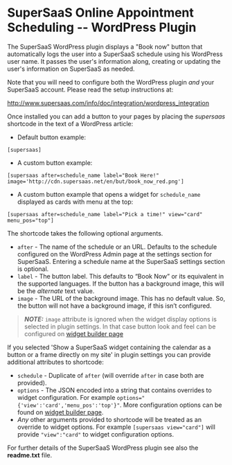 # SuperSaaS Online Appointment Scheduling -- WordPress Plugin

The SuperSaaS WordPress plugin displays a "Book now" button that automatically logs the user into a SuperSaaS schedule using his WordPress user name. It passes the user's information along, creating or updating the user's information on SuperSaaS as needed.

Note that you will need to configure both the WordPress plugin *and* your SuperSaaS account. Please read the setup instructions at:

<http://www.supersaas.com/info/doc/integration/wordpress_integration>


Once installed you can add a button to your pages by placing the *supersaas* shortcode in the text of a WordPress article:

* Default button example:
```
[supersaas]
```
* A custom button example:
```
[supersaas after=schedule_name label="Book Here!" image='http://cdn.supersaas.net/en/but/book_now_red.png']
```
* A custom button example that opens a widget for `schedule_name` displayed as cards with menu at the top:
```
[supersaas after=schedule_name label="Pick a time!" view="card" menu_pos="top"]
```

The shortcode takes the following optional arguments.

* `after` - The name of the schedule or an URL. Defaults to the schedule configured on the WordPress Admin page at the settings section for SuperSaaS. Entering a schedule name at the SuperSaaS settings section is optional.
* `label` - The button label. This defaults to “Book Now” or its equivalent in the supported languages. If the button has a background image, this will be the *alternate* text value.
* `image` - The URL of the background image. This has no default value. So, the button will not have a background image, if this isn’t configured.
> **_NOTE:_** `image` attribute is ignored when the widget display options is selected in plugin settings. In that case button look and feel can be configured on [widget builder page](https://www.supersaas.com/info/doc/integration/integration_with_widget)

If you selected 'Show a SuperSaaS widget containing the calendar as a button or a frame directly on my site' in plugin settings you can provide additional attributes to shortcode:
* `schedule` - Duplicate of `after` (will override `after` in case both are provided).
* `options` - The JSON encoded into a string that contains overrides to widget configuration. For example `options="{'view':'card','menu_pos':'top'}"`. More configuration options can be found on [widget builder page](https://www.supersaas.com/info/doc/integration/integration_with_widget).
* _Any_ other arguments provided to shortcode will be treated as an override to widget options. For example `[supersaas view="card"]` will provide `"view":"card"` to widget configuration options. 

For further details of the SuperSaaS WordPress plugin see also the **readme.txt** file.
